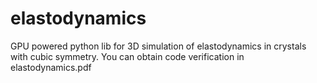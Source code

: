 # elastodynamics

GPU powered python lib for 3D simulation of elastodynamics in crystals with cubic symmetry. You can obtain code verification in elastodynamics.pdf

